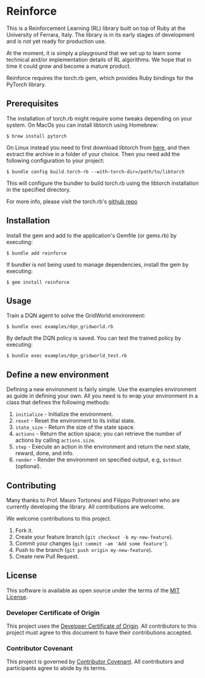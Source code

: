 # Reinforce

This is a Reinforcement Learning (RL) library built on top of Ruby at the University of Ferrara, Italy. 
The library is in its early stages of development and is not yet ready for production use. 

At the moment, it is simply a playground that we set up to learn some technical and/or implementation details of RL algorithms. We hope that in time it could grow and become a mature product.

Reinforce requires the torch.rb gem, which provides Ruby bindings for the PyTorch library. 

## Prerequisites

The installation of torch.rb might require some tweaks depending on your system. 
On MacOs you can install libtorch using Homebrew:
    
    $ brew install pytorch

On Linux instead you need to first download libtorch from [here](https://pytorch.org/), and then extract the archive in a folder of your choice.
Then you need add the following configuration to your project:


    $ bundle config build.torch-rb --with-torch-dir=/path/to/libtorch

This will configure the bundler to build torch.rb using the libtorch installation in the specified directory.

For more info, please visit the torch.rb's [github repo](https://github.com/ankane/torch.rb) 

## Installation

Install the gem and add to the application's Gemfile (or gems.rb) by executing:

    $ bundle add reinforce

If bundler is not being used to manage dependencies, install the gem by executing:

    $ gem install reinforce


## Usage

Train a DQN agent to solve the GridWorld environment:
    
    $ bundle exec examples/dqn_gridworld.rb

By default the DQN policy is saved. You can test the trained policy by executing:

    $ bundle exec examples/dqn_gridworld_test.rb

## Define a new environment

Defining a new environment is fairly simple. Use the examples environment as guide in defining your own.
All you need is to wrap your environment in a class that defines the following methods:
1. `initialize` - Initialize the environment.
2. `reset` - Reset the environment to its initial state.
3. `state_size` - Return the size of the state space.
4. `actions` - Return the action space; you can retrieve the number of actions by calling `actions.size`.
5. `step` - Execute an action in the environment and return the next state, reward, done, and info.
6. `render` - Render the environment on specified output, e.g, `$stdout` (optional).

## Contributing

Many thanks to Prof. Mauro Tortonesi and Filippo Poltronieri who are currently developing the library.
All contributions are welcome.

We welcome contributions to this project.

1.  Fork it.
2.  Create your feature branch (`git checkout -b my-new-feature`).
3.  Commit your changes (`git commit -am 'Add some feature'`).
4.  Push to the branch (`git push origin my-new-feature`).
5.  Create new Pull Request.

## License

This software is available as open source under the terms of the [MIT License](https://opensource.org/licenses/MIT).

### Developer Certificate of Origin

This project uses the [Developer Certificate of Origin](https://developercertificate.org/). All contributors to this project must agree to this document to have their contributions accepted.

### Contributor Covenant

This project is governed by [Contributor Covenant](https://www.contributor-covenant.org/). All contributors and participants agree to abide by its terms.


